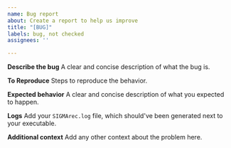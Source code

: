 ```yaml
---
name: Bug report
about: Create a report to help us improve
title: "[BUG]"
labels: bug, not checked
assignees: ''

---
```


**Describe the bug**
A clear and concise description of what the bug is.

**To Reproduce**
Steps to reproduce the behavior.

**Expected behavior**
A clear and concise description of what you expected to happen.

**Logs**
Add your `SIGMArec.log` file, which should've been generated next to your executable.

**Additional context**
Add any other context about the problem here.
